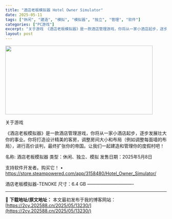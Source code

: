 ```yaml
---
title: "酒店老板模拟器 Hotel Owner Simulator"
date: 2025-05-11
tags: ["休闲", "建造", "模拟", "模拟器", "独立", "管理", "软件"]
categories: ["PC游戏"]
excerpt: "关于游戏 《酒店老板模拟器》是一款酒店管理游戏，你将从一家小酒店起步，逐步发展壮大你的事业。你将打造设计精美的客房，调整房间大小和布局（例如调整每面墙的布局），进行高价谈判，最终扩张你的帝国。让我们一起建造和管理你的度假村吧！ 名称: 酒店老板模拟器 类型：休闲、独立、模拟 发售日期：2025年5月&hellip;"
layout: post
---
```


<img src="https://2cy.202588.cn/wp-content/uploads/2025/05/2025051017533462.webp" alt="" width="460" height="215" class="aligncenter size-full wp-image-13224" />

关于游戏

《酒店老板模拟器》是一款酒店管理游戏，你将从一家小酒店起步，逐步发展壮大你的事业。你将打造设计精美的客房，调整房间大小和布局（例如调整每面墙的布局），进行高价谈判，最终扩张你的帝国。让我们一起建造和管理你的度假村吧！

名称: 酒店老板模拟器
类型：休闲、独立、模拟
发售日期：2025年5月8日

支持软件开发者。购买它！
• https://store.steampowered.com/app/3158480/Hotel_Owner_Simulator/

酒店老板模拟器-TENOKE
尺寸：6.4 GB
——————————- 

---
📖 **下载地址/原文地址：** 本文最初发布于我的博客网站：[https://2cy.202588.cn/2025/05/13230/](https://2cy.202588.cn/2025/05/13230/)
